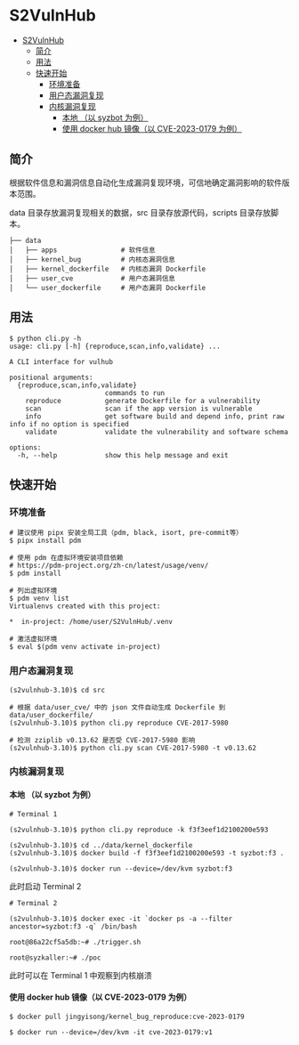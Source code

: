 # S2VulnHub

- [S2VulnHub](#s2vulnhub)
  - [简介](#简介)
  - [用法](#用法)
  - [快速开始](#快速开始)
    - [环境准备](#环境准备)
    - [用户态漏洞复现](#用户态漏洞复现)
    - [内核漏洞复现](#内核漏洞复现)
      - [本地 （以 syzbot 为例）](#本地-以-syzbot-为例)
      - [使用 docker hub 镜像（以 CVE-2023-0179 为例）](#使用-docker-hub-镜像以-cve-2023-0179-为例)

## 简介

根据软件信息和漏洞信息自动化生成漏洞复现环境，可信地确定漏洞影响的软件版本范围。

data 目录存放漏洞复现相关的数据，src 目录存放源代码，scripts 目录存放脚本。

```
├── data
│   ├── apps                # 软件信息
│   ├── kernel_bug          # 内核态漏洞信息
│   ├── kernel_dockerfile   # 内核态漏洞 Dockerfile
│   ├── user_cve            # 用户态漏洞信息
│   └── user_dockerfile     # 用户态漏洞 Dockerfile
```

## 用法
```
$ python cli.py -h
usage: cli.py [-h] {reproduce,scan,info,validate} ...

A CLI interface for vulhub

positional arguments:
  {reproduce,scan,info,validate}
                        commands to run
    reproduce           generate Dockerfile for a vulnerability
    scan                scan if the app version is vulnerable
    info                get software build and depend info, print raw info if no option is specified
    validate            validate the vulnerability and software schema

options:
  -h, --help            show this help message and exit
```

## 快速开始

### 环境准备
```
# 建议使用 pipx 安装全局工具（pdm, black, isort, pre-commit等）
$ pipx install pdm

# 使用 pdm 在虚拟环境安装项目依赖
# https://pdm-project.org/zh-cn/latest/usage/venv/
$ pdm install

# 列出虚拟环境
$ pdm venv list
Virtualenvs created with this project:

*  in-project: /home/user/S2VulnHub/.venv

# 激活虚拟环境
$ eval $(pdm venv activate in-project)
```

### 用户态漏洞复现
```
(s2vulnhub-3.10)$ cd src

# 根据 data/user_cve/ 中的 json 文件自动生成 Dockerfile 到 data/user_dockerfile/
(s2vulnhub-3.10)$ python cli.py reproduce CVE-2017-5980

# 检测 zziplib v0.13.62 是否受 CVE-2017-5980 影响
(s2vulnhub-3.10)$ python cli.py scan CVE-2017-5980 -t v0.13.62
```

### 内核漏洞复现

#### 本地 （以 syzbot 为例）

``` 
# Terminal 1

(s2vulnhub-3.10)$ python cli.py reproduce -k f3f3eef1d2100200e593

(s2vulnhub-3.10)$ cd ../data/kernel_dockerfile
(s2vulnhub-3.10)$ docker build -f f3f3eef1d2100200e593 -t syzbot:f3 .

(s2vulnhub-3.10)$ docker run --device=/dev/kvm syzbot:f3
```

此时启动 Terminal 2

```
# Terminal 2

(s2vulnhub-3.10)$ docker exec -it `docker ps -a --filter ancestor=syzbot:f3 -q` /bin/bash

root@86a22cf5a5db:~# ./trigger.sh

root@syzkaller:~# ./poc 
```

此时可以在 Terminal 1 中观察到内核崩溃

#### 使用 docker hub 镜像（以 CVE-2023-0179 为例）

```
$ docker pull jingyisong/kernel_bug_reproduce:cve-2023-0179

$ docker run --device=/dev/kvm -it cve-2023-0179:v1
```